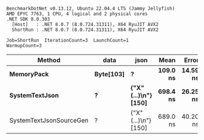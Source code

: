 ```

BenchmarkDotNet v0.13.12, Ubuntu 22.04.4 LTS (Jammy Jellyfish)
AMD EPYC 7763, 1 CPU, 4 logical and 2 physical cores
.NET SDK 8.0.303
  [Host]   : .NET 8.0.7 (8.0.724.31311), X64 RyuJIT AVX2
  ShortRun : .NET 8.0.7 (8.0.724.31311), X64 RyuJIT AVX2

Job=ShortRun  IterationCount=3  LaunchCount=1  
WarmupCount=3  

```
| Method                  | data      | json                 | Mean     | Error    | StdDev  | Min      | Max      | Gen0   | Allocated |
|------------------------ |---------- |--------------------- |---------:|---------:|--------:|---------:|---------:|-------:|----------:|
| **MemoryPack**              | **Byte[103]** | **?**                    | **109.0 ns** | **14.59 ns** | **0.80 ns** | **108.4 ns** | **109.9 ns** | **0.0029** |     **248 B** |
| **SystemTextJson**          | **?**         | **{&quot;X&quot;(...)\\n&quot;} [150]** | **698.4 ns** | **26.25 ns** | **1.44 ns** | **697.0 ns** | **699.9 ns** | **0.0029** |     **248 B** |
| SystemTextJsonSourceGen | ?         | {&quot;X&quot;(...)\\n&quot;} [150] | 689.0 ns | 40.20 ns | 2.20 ns | 686.8 ns | 691.2 ns | 0.0029 |     248 B |
